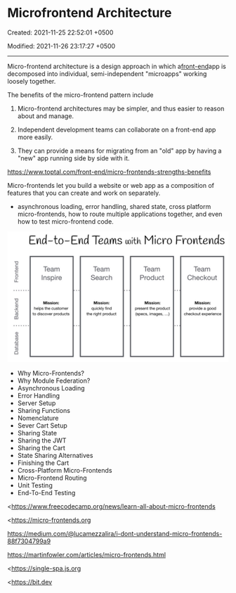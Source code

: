 # Microfrontend Architecture

Created: 2021-11-25 22:52:01 +0500

Modified: 2021-11-26 23:17:27 +0500

---

Micro-frontend architecture is a design approach in which a[front-end](https://www.toptal.com/front-end)app is decomposed into individual, semi-independent "microapps" working loosely together.

The benefits of the micro-frontend pattern include

1.  Micro-frontend architectures may be simpler, and thus easier to reason about and manage.

2.  Independent development teams can collaborate on a front-end app more easily.

3.  They can provide a means for migrating from an "old" app by having a "new" app running side by side with it.

<https://www.toptal.com/front-end/micro-frontends-strengths-benefits>

Micro-frontends let you build a website or web app as a composition of features that you can create and work on separately.
-   asynchronous loading, error handling, shared state, cross platform micro-frontends, how to route multiple applications together, and even how to test micro-frontend code.

![image](media/Microfrontend-Architecture-image1.jpeg)
-   Why Micro-Frontends?
-   Why Module Federation?
-   Asynchronous Loading
-   Error Handling
-   Server Setup
-   Sharing Functions
-   Nomenclature
-   Sever Cart Setup
-   Sharing State
-   Sharing the JWT
-   Sharing the Cart
-   State Sharing Alternatives
-   Finishing the Cart
-   Cross-Platform Micro-Frontends
-   Micro-Frontend Routing
-   Unit Testing
-   End-To-End Testing

<https://www.freecodecamp.org/news/learn-all-about-micro-frontends

<https://micro-frontends.org

<https://medium.com/@lucamezzalira/i-dont-understand-micro-frontends-88f7304799a9>

<https://martinfowler.com/articles/micro-frontends.html>

<https://single-spa.js.org

<https://bit.dev
